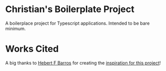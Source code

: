 # Christian's Boilerplate Project

A boilerplace project for Typescript applications. Intended to be bare minimum.

# Works Cited

A big thanks to [Hebert F Barros](https://github.com/hebertcisco) for creating the [inspiration for this project](https://www.npmjs.com/package/ts-npm-package-boilerplate)!
